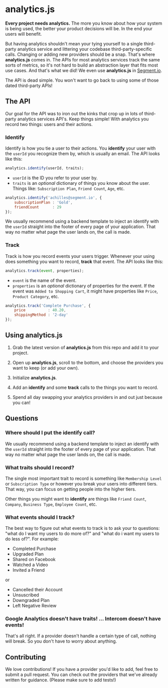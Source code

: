 analytics.js
============
**Every project needs analytics.** The more you know about how your system is being used, the better your product decisions will be. In the end your users will benefit.

But having analytics shouldn't mean your tying yourself to a single third-party analytics service and littering your codebase third-party-specific calls. Changing or adding new providers should be a snap. That's where **analytics.js** comes in. The APIs for most analytics services track the same sorts of metrics, so it's not hard to build an abstraction layer that fits most use cases. And that's what we did! We even use **analytics.js** in [Segment.io](https://segment.io).

The API is dead simple. You won't want to go back to using some of those dated third-party APIs!



## The API
Our goal for the API was to iron out the kinks that crop up in lots of third-party analytics services API's. Keep things simple!  With analytics you record two things: users and their actions.

### Identify
Identify is how you tie a user to their actions. You **identify** your user with the `userId` you recognize them by, which is usually an email. The API looks like this:

```javascript
analytics.identify(userId, traits);
```

+ `userId` is the ID you refer to your user by.
+ `traits` is an _optional_ dictionary of things you know about the user. Things like: `Subscription Plan`, `Friend Count`, `Age`, etc.

```javascript
analytics.identify('achilles@segment.io', {
    subscriptionPlan : 'Gold',
    friendCount      : 29
});
```

We usually recommend using a backend template to inject an identify with the `userId` straight into the footer of every page of your application. That way no matter what page the user lands on, the call is made.


### Track
Track is how you record events your users trigger. Whenever your using does something you want to record, **track** that event. The API looks like this:

```javascript
analytics.track(event, properties);
```

+ `event` is the name of the event.
+ `properties` is an _optional_ dictionary of properties for the event. If the event was `Added to Shopping Cart`, it might have properties like `Price`, `Product Category`, etc.

```javascript
analytics.track('Complete Purchase', {
    price          : 40.20,
    shippingMethod : '2-day'
});
```


## Using analytics.js

1. Grab the latest version of **analytics.js** from this repo and add it to your project.

2. Open up **analytics.js**, scroll to the bottom, and choose the providers you want to keep (or add your own).

3. Initialize **analytics.js**.

4. Add an **identify** and some **track** calls to the things you want to record.

5. Spend all day swapping your analytics providers in and out just because you can!


## Questions

### Where should I put the identify call?
We usually recommend using a backend template to inject an identify with the `userId` straight into the footer of every page of your application. That way no matter what page the user lands on, the call is made.

### What traits should I record?
The single most important trait to record is something like `Membership Level` or `Subscription Type` or however you break your users into different tiers. That way, you can focus on getting people into the higher tiers.

Other things you might want to **identify** are things like `Friend Count`, `Company`, `Business Type`, `Employee Count`, etc.

### What events should I track?
The best way to figure out what events to track is to ask your to questions: "what do I want my users to do more of?" and "what do i want my users to do less of?". For example:

+ Completed Purchase
+ Upgraded Plan
+ Shared on Facebook
+ Watched a Video
+ Invited a Friend

or

+ Cancelled their Account
+ Unsuscribed
+ Downgraded Plan
+ Left Negative Review

### Google Analytics doesn't have traits! ... Intercom doesn't have events!
That's all right. If a provider doesn't handle a certain type of call, nothing will break. So you don't have to worry about anything.


## Contributing
We love contributions! If you have a provider you'd like to add, feel free to submit a pull request. You can check out the providers that we've already written for guidance. (Please make sure to add tests!)



